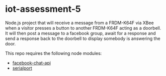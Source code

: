 # iot-assessment-5

Node.js project that will receive a message from a FRDM-K64F via XBee when a visitor
presses a button to another FRDM-K64F acting as a doorbell.
It will then post a message to a facebook group, await for a response and send a response back to the doorbell to display somebody is answering the door.

This repo requires the following node modules:

- [facebook-chat-api](https://www.npmjs.com/package/facebook-chat-api)
- [serialport](https://www.npmjs.com/package/serialport)
